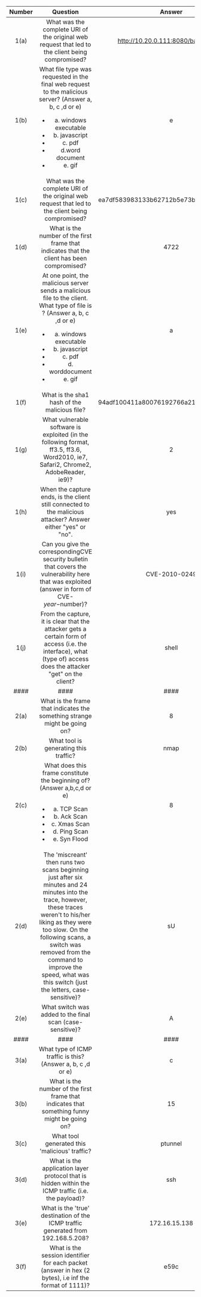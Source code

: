 | Number        | Question      | Answer        | Score |
| :-------------: | :-------------: | :-------------: | :-------------: |
| 1(a) | What was the complete URI of the original web request that led to the client being compromised? | http://10.20.0.111:8080/banking.htm | 1 |
| 1(b) | What file type was requested in the final web request to the malicious server? (Answer a, b, c ,d or e) <ul><li>a. windows executable</li><li>b. javascript</li><li>c. pdf</li><li>d.word document</li><li>e. gif | e | 2 |
| 1(c) | What was the complete URI of the original web request that led to the client being compromised? | ea7df583983133b62712b5e73bffbcd45cc53736 | 2 |
| 1(d) | What is the number of the first frame that indicates that the client has been compromised? | 4722 | 3 |
| 1(e) | At one point, the malicious server sends a malicious file to the client. What type of file is ? (Answer a, b, c ,d or e) <ul><li>a. windows executable</li><li>b. javascript</li><li>c. pdf</li><li>d. worddocument</li><li>e. gif</li></ul> | a | 2 |
| 1(f) | What is the sha1 hash of the malicious file? | 94adf100411a80076192766a214e0ff92da13ab7 | 2 |
| 1(g) | What vulnerable software is exploited (in the following format, ff3.5, ff3.6, Word2010, ie7, Safari2, Chrome2, AdobeReader, ie9)? | 2 |
| 1(h) | When the capture ends, is the client still connected to the malicious attacker? Answer either "yes" or "no". | yes | 2 |
| 1(i) | Can you give the correspondingCVE security bulletin that covers the vulnerability here that was exploited (answer in form of CVE-$year-$number)? | CVE-2010-0249 | 2 |
| 1(j) |  From the capture, it is clear that the attacker gets a certain form of access (i.e. the interface), what (type of) access does the attacker "get" on the client? | shell | 2 |
| #### | #### | #### | #### |
| 2(a) | What is the frame that indicates the something strange might be going on? | 8 | 2 |
| 2(b) | What tool is generating this traffic? | nmap | 1 |
| 2(c) | What does this frame constitute the beginning of? (Answer a,b,c,d or e) <ul><li>a. TCP Scan</li><li>b. Ack Scan</li><li>c. Xmas Scan</li><li>d. Ping Scan</li><li>e. Syn Flood</li></ul> | 8 | 1 |
| 2(d) | The 'miscreant' then runs two scans beginning just after six minutes and 24 minutes into the trace, however, these traces weren't to his/her liking as they were too slow. On the following scans, a switch was removed from the command to improve the speed, what was this switch (just the letters, case-sensitive)?  | sU | 3 |
| 2(e) | What switch was added to the final scan (case-sensitive)? | A | 3 |
| #### | #### | #### | #### |
| 3(a) | What type of ICMP traffic is this? (Answer a, b, c ,d or e) | c | 1 | <ul><li>a. Echo request/reply</li></li>b. OS Mapping</li></li>c. Covert Channel</li></li>d. Inverse Mapping</li></li>e. Route Redirect</li></li></ul>
| 3(b) | What is the number of the first frame that indicates that something funny might be going on? | 15 | 2 |
| 3(c) | What tool generated this 'malicious' traffic? | ptunnel | 1 |
| 3(d) | What is the application layer protocol that is hidden within the ICMP traffic (i.e. the payload)? | ssh | 1 |
| 3(e) | What is the 'true' destination of the ICMP traffic generated from 192.168.5.208? | 172.16.15.138 | 3 |
| 3(f) | What is the session identifier for each packet (answer in hex (2 bytes), i.e inf the format of 1111)? | e59c | 1 |
